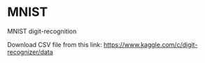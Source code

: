 # MNIST
MNIST digit-recognition 


Download CSV file from this link:
https://www.kaggle.com/c/digit-recognizer/data
